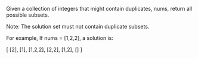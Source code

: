 Given a collection of integers that might contain duplicates, nums, return all possible subsets.

Note: The solution set must not contain duplicate subsets.

For example,
If nums = [1,2,2], a solution is:

[
  [2],
  [1],
  [1,2,2],
  [2,2],
  [1,2],
  []
]
